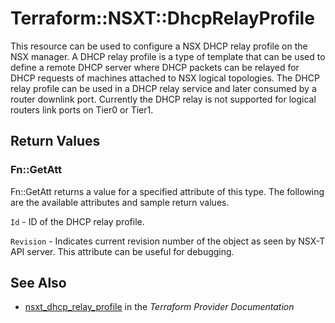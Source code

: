 # Terraform::NSXT::DhcpRelayProfile

This resource can be used to configure a NSX DHCP relay profile on the NSX manager.
A DHCP relay profile is a type of template that can be used to define a remote DHCP server
where DHCP packets can be relayed for DHCP requests of machines attached to NSX logical topologies.
The DHCP relay profile can be used in a DHCP relay service and later consumed by a router
downlink port.
Currently the DHCP relay is not supported for logical routers link ports on Tier0 or Tier1.

## Return Values

### Fn::GetAtt

Fn::GetAtt returns a value for a specified attribute of this type. The following are the available attributes and sample return values.

`Id` - ID of the DHCP relay profile.

`Revision` - Indicates current revision number of the object as seen by NSX-T API server. This attribute can be useful for debugging.

## See Also

* [nsxt_dhcp_relay_profile](https://www.terraform.io/docs/providers/nsxt/r/dhcp_relay_profile.html) in the _Terraform Provider Documentation_